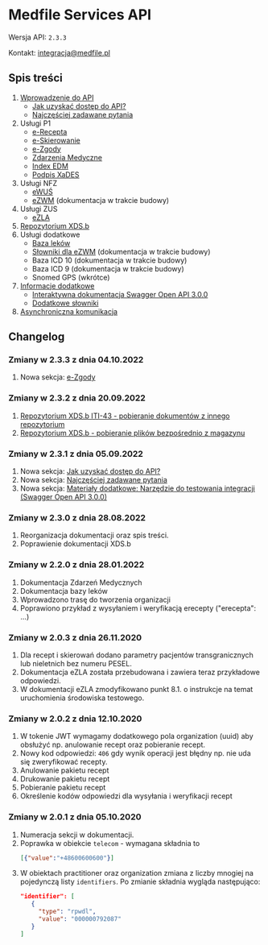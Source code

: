 # Medfile Services API

Wersja API: `2.3.3`

Kontakt: <integracja@medfile.pl>

## Spis treści

1. [Wprowadzenie do API](Introduction.md)
   - [Jak uzyskać dostęp do API?](IntegrationProcess.md)
   - [Najczęściej zadawane pytania](FAQ.md)
2. Usługi P1
   - [e-Recepta](Erecepta.md)
   - [e-Skierowanie](Eskierowania.md)
   - [e-Zgody](Ezgody.md)
   - [Zdarzenia Medyczne](ZdarzeniaMedyczne.md)
   - [Index EDM](XDSRepository.md)
   - [Podpis XaDES](Signature.md)
3. Usługi NFZ
   - [eWUŚ](Ewus.md)
   - [eZWM](Ezwm.md) (dokumentacja w trakcie budowy)
4. Usługi ZUS
   - [eZLA](Ezla.md)
5. [Repozytorium XDS.b](XDSRepository.md)
6. Usługi dodatkowe
   - [Baza leków](Dictionaries.md)
   - [Słowniki dla eZWM](EzwmDictionaries.md) (dokumentacja w trakcie budowy)
   - Baza ICD 10 (dokumentacja w trakcie budowy)
   - Baza ICD 9 (dokumentacja w trakcie budowy)
   - Snomed GPS (wkrótce)
7. [Informacje dodatkowe](Tools.md)
   - [Interaktywna dokumentacja Swagger Open API 3.0.0](Tools.md#interaktywna-dokumentacja-swagger)
   - [Dodatkowe słowniki](Tools.md#słowniki)
8. [Asynchroniczna komunikacja](AsynchronousCommunication.md)

## Changelog

### Zmiany w 2.3.3 z dnia 04.10.2022

1. Nowa sekcja: [e-Zgody](Ezgody.md)

### Zmiany w 2.3.2 z dnia 20.09.2022

1. [Repozytorium XDS.b ITI-43 - pobieranie dokumentów z innego repozytorium](XDSRepository.md#iti-43---pobieranie-dokumentów-z-innego-repozytorium)
2. [Repozytorium XDS.b - pobieranie plików bezpośrednio z magazynu](XDSRepository.md#pobieranie-plików-bezpośrednio-z-magazynu)

### Zmiany w 2.3.1 z dnia 05.09.2022

1. Nowa sekcja: [Jak uzyskać dostęp do API?](IntegrationProcess.md)
2. Nowa sekcja: [Najczęściej zadawane pytania](FAQ.md)
3. Nowa sekcja: [Materiały dodatkowe: Narzędzie do testowania integracji (Swagger Open API 3.0.0)](Tools.md#interaktywna-dokumentacja-swagger)

### Zmiany w 2.3.0 z dnia 28.08.2022

1. Reorganizacja dokumentacji oraz spis treści.
2. Poprawienie dokumentacji XDS.b

### Zmiany w 2.2.0 z dnia 28.01.2022

1. Dokumentacja Zdarzeń Medycznych
2. Dokumentacja bazy leków
3. Wprowadzono trasę do tworzenia organizacji
4. Poprawiono przykład z wysyłaniem i weryfikacją erecepty ("erecepta": ...)

### Zmiany w 2.0.3 z dnia 26.11.2020

1. Dla recept i skierowań dodano parametry pacjentów transgranicznych lub nieletnich bez numeru PESEL.
2. Dokumentacja eZLA została przebudowana i zawiera teraz przykładowe odpowiedzi.
3. W dokumentacji eZLA zmodyfikowano punkt 8.1. o instrukcje na temat uruchomienia środowiska testowego.

### Zmiany w 2.0.2 z dnia 12.10.2020

1. W tokenie JWT wymagamy dodatkowego pola organization (uuid) aby obsłużyć np. anulowanie recept oraz pobieranie recept.
2. Nowy kod odpowiedzi: `406` gdy wynik operacji jest błędny np. nie uda się zweryfikować recepty.
3. Anulowanie pakietu recept
4. Drukowanie pakietu recept
5. Pobieranie pakietu recept
6. Określenie kodów odpowiedzi dla wysyłania i weryfikacji recept

### Zmiany w 2.0.1 z dnia 05.10.2020

1. Numeracja sekcji w dokumentacji.
2. Poprawka w obiekcie `telecom` - wymagana składnia to
   ```json
   [{"value":"+48600600600"}]
   ```
3. W obiektach practitioner oraz organization zmiana z liczby mnogiej na pojedynczą listy `identifiers`. Po zmianie składnia wygląda następująco:
   ```json
   "identifier": [
      {
        "type": "rpwdl",
        "value": "000000792087"
      }
   ]
   ```
